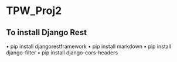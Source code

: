 # TPW_Proj2

## To install Django Rest
• pip install djangorestframework
• pip install markdown
• pip install django-filter
• pip install django-cors-headers